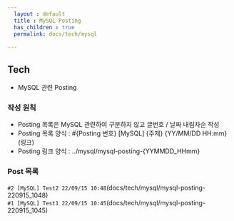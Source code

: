 ```yaml
---  
  layout : default  
  title : MySQL Posting  
  has_children : true  
  permalink: docs/tech/mysql
  
---  
```


## Tech 
  - MySQL 관련 Posting    

### 작성 원칙  
  - Posting 목록은 MySQL 관련하여 구분하지 않고 글번호 / 날짜 내림차순 작성  
  - Posting 목록 양식 : #{Posting 번호} [MySQL] {주제} {YY/MM/DD HH:mm}(링크)  
  - Posting 링크 양식 : ../mysql/mysql-posting-{YYMMDD_HHmm}

### Post 목록  
  `#2 [MySQL] Test2 22/09/15 10:48`(docs/tech/mysql/mysql-posting-220915_1048)  
  `#1 [MySQL] Test1 22/09/15 10:45`(docs/tech/mysql/mysql-posting-220915_1045)  